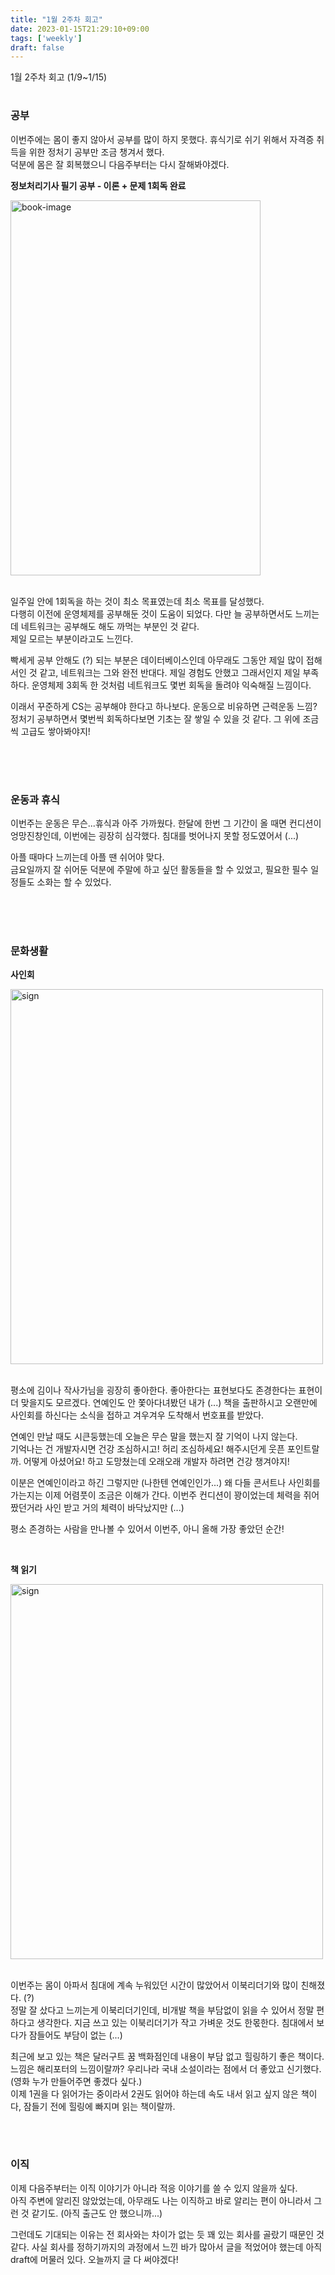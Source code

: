 ```yaml
---
title: "1월 2주차 회고"
date: 2023-01-15T21:29:10+09:00
tags: ['weekly']
draft: false
---
```

1월 2주차 회고 (1/9~1/15)
<!--more--> 

#
### 공부

이번주에는 몸이 좋지 않아서 공부를 많이 하지 못했다. 휴식기로 쉬기 위해서 자격증 취득을 위한 정처기 공부만 조금 챙겨서 했다.  
덕분에 몸은 잘 회복했으니 다음주부터는 다시 잘해봐야겠다.

**정보처리기사 필기 공부 - 이론 + 문제 1회독 완료**

<div style="text-align:left">
    <img src="/images/weekly/2023-january-1st/book-test.png" alt="book-image" width="400px" height="600px" />
</div>

<br>

일주일 안에 1회독을 하는 것이 최소 목표였는데 최소 목표를 달성했다.  
다행히 이전에 운영체제를 공부해둔 것이 도움이 되었다. 다만 늘 공부하면서도 느끼는데 네트워크는 공부해도 해도 까먹는 부분인 것 같다.  
제일 모르는 부분이라고도 느낀다. 

빡세게 공부 안해도 (?) 되는 부분은 데이터베이스인데 아무래도 그동안 제일 많이 접해서인 것 같고,
네트워크는 그와 완전 반대다. 제일 경험도 안했고 그래서인지 제일 부족하다. 운영체제 3회독 한 것처럼 네트워크도 몇번 회독을 돌려야 익숙해질 느낌이다.

이래서 꾸준하게 CS는 공부해야 한다고 하나보다. 운동으로 비유하면 근력운동 느낌?  
정처기 공부하면서 몇번씩 회독하다보면 기초는 잘 쌓일 수 있을 것 같다. 그 위에 조금씩 고급도 쌓아봐야지!

<br>
<br>



#
### 운동과 휴식
이번주는 운동은 무슨...휴식과 아주 가까웠다. 
한달에 한번 그 기간이 올 때면 컨디션이 엉망진창인데, 이번에는 굉장히 심각했다. 
침대를 벗어나지 못할 정도였어서 (...) 

아플 때마다 느끼는데 아플 땐 쉬어야 맞다.  
금요일까지 잘 쉬어둔 덕분에 주말에 하고 싶던 활동들을 할 수 있었고, 필요한 필수 일정들도 소화는 할 수 있었다.

<br>
<br>

#
### 문화생활

**사인회**  

<div style="text-align:left">
    <img src="/images/weekly/2023-january-2nd/sign.jpeg" alt="sign" width="500px" height="600px" />
</div>

<br>

평소에 김이나 작사가님을 굉장히 좋아한다. 좋아한다는 표현보다도 존경한다는 표현이 더 맞을지도 모르겠다. 
연예인도 안 쫓아다녀봤던 내가 (...) 책을 출판하시고 오랜만에 사인회를 하신다는 소식을 접하고 겨우겨우 도착해서 번호표를 받았다.

연예인 만날 때도 시큰둥했는데 오늘은 무슨 말을 했는지 잘 기억이 나지 않는다.  
기억나는 건 개발자시면 건강 조심하시고! 허리 조심하세요! 해주시던게 웃픈 포인트랄까. 어떻게 아셨어요! 하고 도망쳤는데 오래오래 개발자 하려면 건강 챙겨야지!

이분은 연예인이라고 하긴 그렇지만 (나한텐 연예인인가...) 왜 다들 콘서트나 사인회를 가는지는 이제 어렴풋이 조금은 이해가 간다.
이번주 컨디션이 꽝이었는데 체력을 쥐어짰던거라 사인 받고 거의 체력이 바닥났지만 (...) 

평소 존경하는 사람을 만나볼 수 있어서 이번주, 아니 올해 가장 좋았던 순간!

<br>

**책 읽기** 

<div style="text-align:left">
    <img src="/images/weekly/2023-january-2nd/book.jpeg" alt="sign" width="500px" height="600px" />
</div>

<br>

이번주는 몸이 아파서 침대에 계속 누워있던 시간이 많았어서 이북리더기와 많이 친해졌다. (?)   
정말 잘 샀다고 느끼는게 이북리더기인데, 비개발 책을 부담없이 읽을 수 있어서 정말 편하다고 생각한다.
지금 쓰고 있는 이북리더기가 작고 가벼운 것도 한몫한다. 침대에서 보다가 잠들어도 부담이 없는 (...)

최근에 보고 있는 책은 달러구트 꿈 백화점인데 내용이 부담 없고 힐링하기 좋은 책이다.
느낌은 해리포터의 느낌이랄까? 우리나라 국내 소설이라는 점에서 더 좋았고 신기했다. (영화 누가 만들어주면 좋겠다 싶다.)  
이제 1권을 다 읽어가는 중이라서 2권도 읽어야 하는데 속도 내서 읽고 싶지 않은 책이다, 잠들기 전에 힐링에 빠지며 읽는 책이랄까.

<br>

#
### 이직
이제 다음주부터는 이직 이야기가 아니라 적응 이야기를 쓸 수 있지 않을까 싶다.  
아직 주변에 알리진 않았었는데, 아무래도 나는 이직하고 바로 알리는 편이 아니라서 그런 것 같기도. (아직 출근도 안 했으니까...)

그런데도 기대되는 이유는 전 회사와는 차이가 없는 듯 꽤 있는 회사를 골랐기 때문인 것 같다.
사실 회사를 정하기까지의 과정에서 느낀 바가 많아서 글을 적었어야 했는데 아직 draft에 머물러 있다. 오늘까지 글 다 써야겠다!
